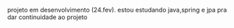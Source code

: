 projeto em desenvolvimento (24.fev).
estou estudando java,spring e jpa pra dar continuidade ao projeto
